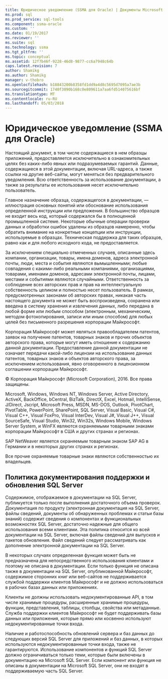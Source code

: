 ```yaml
---
title: Юридическое уведомление (SSMA для Oracle) | Документы Microsoft
ms.prod: sql
ms.prod_service: sql-tools
ms.component: ssma-oracle
ms.custom: ''
ms.date: 01/19/2017
ms.reviewer: ''
ms.suite: sql
ms.technology: ssma
ms.tgt_pltfrm: ''
ms.topic: conceptual
ms.assetid: 12f7b46f-9228-46d8-9877-cc6a7948c64b
caps.latest.revision: 7
author: Shamikg
ms.author: Shamikg
manager: v-thobro
ms.openlocfilehash: b18843200b8358fd1dd9a4d8c5695d7095a7ae3b
ms.sourcegitcommit: 1740f3090b168c0e809611a7aa6fd514075616bf
ms.translationtype: MT
ms.contentlocale: ru-RU
ms.lasthandoff: 05/03/2018
---
```

# <a name="legal-notice-ssma-for-oracle"></a>Юридическое уведомление (SSMA для Oracle)
Настоящий документ, в том числе содержащиеся в нем образцы приложений, предоставляется исключительно в ознакомительных целях без каких-либо явных или подразумеваемых гарантий. Данные, содержащиеся в этой документации, включая URL-адреса, а также ссылки на другие веб-сайты, могут меняться без предварительного уведомления. Всю ответственность за использование документации, а также за результаты ее использования несет исключительно пользователь.  
  
Главное назначение образца, содержащегося в документации, — иллюстрация основных понятий или обоснование использования определенной инструкции или предложения. В большинство образцов не входит весь код, который содержался бы в полноценной промышленной системе. Некоторые обычные операции проверки данных и обработки ошибок удалены из образцов намеренно, чтобы обратить внимание на конкретные концепции или инструкции, используемые в образцах. Техническая поддержка для таких образцов, равно как и для любого исходного кода, не предоставляется.  
  
За исключением специально отмеченных случаев, описанные здесь компании, организации, товары, имена доменов, адреса электронной почты, люди, места и события являются вымышленными; любые совпадения с какими-либо реальными компаниями, организациями, товарами, именами доменов, адресами электронной почты, лицами, местами и событиями являются случайными. Ответственность за соблюдение всех авторских прав и прав на интеллектуальную собственность целиком и полностью несет пользователь. В рамках, предусмотренных законами об авторских правах, никакая часть настоящего документа не может быть воспроизведена, сохранена или введена в систему хранения и извлечения данных, либо передана в любой форме или любым способом (электронным, механическим, методом фотокопирования, записи или иным способом) для любых целей без письменного разрешения корпорации Майкрософт.  
  
Корпорация Майкрософт может являться правообладателем патентов, заявок на получение патентов, товарных знаков и прочих объектов авторского права, которые могут иметь отношение к содержанию данной документации. Предоставление данной документации не означает передачи какой-либо лицензии на использование данных патентов, товарных знаков и объектов авторского права, за исключением использования, явно оговоренного в лицензионном соглашении корпорации Майкрософт.  
  
© Корпорация Майкрософт (Microsoft Corporation), 2016. Все права защищены.  
  
Microsoft, Windows, Windows NT, Windows Server, Active Directory, ActiveX, BackOffice, bCentral, BizTalk, DirectX, Excel, Hotmail, IntelliSense, J/Direct, Jscript, Microsoft Press, MSDN, MS-DOS, Outlook, PivotChart, PivotTable, PowerPoint, SharePoint, SQL Server, Visual Basic, Visual C#, Visual C++, Visual FoxPro, Visual InterDev, Visual J#, Visual J++, Visual SourceSafe, Visual Studio, Win32, Win32s, Windows Mobile, Windows Server System, и WinFX являются охраняемыми товарными знаками корпорации Майкрософт в США и других странах и регионах.  
  
SAP NetWeaver является охраняемым товарным знаком SAP AG в Германии и в некоторых других странах и регионах.  
  
Все прочие охраняемые товарные знаки являются собственностью их владельцев.  
  
## <a name="documentation-policy-for-sql-server-support-and-upgrade"></a>Политика документирования поддержки и обновления SQL Server  
Содержимое, отображаемое в документации на SQL Server, публикуется только после выполнения достаточного объема проверок. Документация по продукту (электронная документация на SQL Server, файлы сведений, документы об обнаруженных проблемах и статьи базы знаний) содержит сведения о компонентах и функциональных возможностях SQL Server, достаточно надежные для общего использования всеми клиентами. Эта политика относится ко всей документации на SQL Server, включая файлы сведений для выпусков и пакетов обновления. Файл сведений следует рассматривать как дополнение электронной документации на SQL Server.  
  
В некоторых случаях определенная функция может быть не предназначена для непосредственного использования клиентами и поэтому не описана в документации. Если только функция не описана также в документации на SQL Server, опубликованной Майкрософт, содержимое сторонних книг или веб-сайтов не поддерживается службой поддержки клиентов Майкрософт и не должно использоваться в рабочих базах данных или приложениях.  
  
Клиенты не должны использовать недокументированные API, в том числе хранимые процедуры, расширенные хранимые процедуры, функции, представления, таблицы, столбцы, свойства или метаданные. Служба поддержки клиентов Майкрософт не будет поддерживать базы данных или приложения, которые прямо или косвенно используют недокументированные точки входа.  
  
Наличие и работоспособность обновлений сервера и баз данных до следующих версий SQL Server для приложений и баз данных, в которых используются недокументированные точки входа, также не гарантируются. Использование компонентов и функций SQL Server должно ограничиваться только теми, которые были включены в документацию на Microsoft SQL Server. Если компонент или функция не описаны в документации на Microsoft SQL Server, они не входят в поддерживаемую часть SQL Server.  
  

